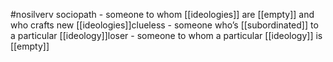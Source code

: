 #nosilverv 
sociopath - someone to whom [[ideologies]] are [[empty]] and who crafts new [[ideologies]]clueless - someone who’s [[subordinated]] to a particular [[ideology]]loser - someone to whom a particular [[ideology]] is [[empty]]
